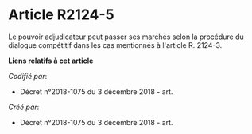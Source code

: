 # Article R2124-5

Le pouvoir adjudicateur peut passer ses marchés selon la procédure du dialogue compétitif dans les cas mentionnés à l'article
R. 2124-3.

**Liens relatifs à cet article**

_Codifié par_:

  - Décret n°2018-1075 du 3 décembre 2018 - art.

_Créé par_:

  - Décret n°2018-1075 du 3 décembre 2018 - art.
